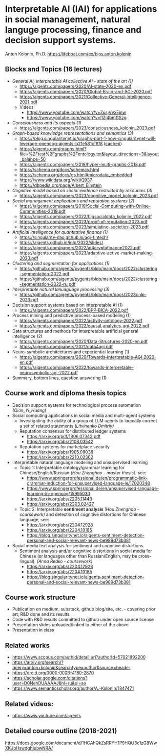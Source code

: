 # Interpretable AI (IAI) for applications in social management, natural languge processing, finance and decision support systems.
Anton Kolonin, Ph.D.
https://lifeboat.com/ex/bios.anton.kolonin

## Blocks and Topics (16 lectures)
- _General AI, interpretable AI collective AI - state of the art (1)_
  - https://aigents.com/papers/2020/AI-state-2020-en.pdf
  - https://aigents.com/papers/2020/Global-Brain-and-AGI-2020.pdf
  - https://aigents.com/papers/2021/Collective-General-Intelligence-2021.pdf
  - Videos
    - https://www.youtube.com/watch?v=ZusjVvxEinw
    - https://www.youtube.com/watch?v=flZj4bmGSzg
- _Consciousness and its aspects (1)_
  - https://aigents.com/papers/2023/consciousness_kolonin_2023.pdf
- _Graph-based knowledge representations and semantics (3)_
  - https://blog.singularitynet.io/graphs-part-1-how-singularitynet-will-leverage-opencog-aigents-b21e581cf9f8 ([cached](https://github.com/aigents/pygents/blob/main/docs/2023/Graphs%20Part%201_%20How%20SingularityNET%20Will%20Leverage%20OpenCog%20%26%20Aigents%20_%20by%20Aigents%20with%20Anton%20Kolonin%20_%20SingularityNET.pdf))
  - https://aigents.com/graphs.html?file=%2Ftest%2Fgraphs%2Fontology.txt&layout_directions=3&layout_balance=50
  - https://aigents.com/papers/2018/hyper-multi-graphs-2018.pdf
  - https://schema.org/docs/schemas.html
  - https://schema.org/docs/gs.html#microdata_embedded
  - https://www.wikidata.org/wiki/Q937
  - https://dbpedia.org/page/Albert_Einstein
- _Cognitive model based on social evidence restricted by resources (3)_
  - https://aigents.com/papers/2023/cognitive_model_kolonin_2023.pdf
- _Social management applications and reputation systems (2)_
  - https://aigents.com/papers/2019/Social-Computing-with-Online-Communities-2019.pdf
  - https://aigents.com/papers/2022/bigsocialdata_kolonin_2022.pdf
  - https://aigents.com/papers/2023/proof-of-reputation-2023.pdf
  - https://aigents.com/papers/2023/simulating-societies-2023.pdf
- _Artificial intelligence for quantitative finance (1)_
  - https://singularity-dao.github.io/agi-fintech/
  - https://aigents.github.io/inlp/2022/slides/
  - https://aigents.com/papers/2022/ai4cryptofinance2022.pdf
  - https://aigents.com/papers/2023/adaptive-active-market-making-2023.pdf
- _Clustering and segmentation for applications (1)_
  - https://github.com/aigents/pygents/blob/main/docs/2022/clustering-segmentation-2022.pdf
  - https://github.com/aigents/pygents/blob/main/docs/2022/clustering-segmentation-2022-ru.pdf
- _Interpretable natural lanuaguage processing (3)_
  - https://github.com/aigents/pygents/blob/main/docs/2023/inlp-2023.pdf
- Decision support systems based on interpretable AI (1)
  - https://aigents.com/papers/2022/BPP-BICA-2022.pdf
- Process mining and predictive process-based modeling (1)
  - https://aigents.com/papers/2022/activity-ontology-2022.pdf
  - https://aigents.com/papers/2022/causal-analytics-agi-2022.pdf
- Data structures and methods for interpretable artificial general intelligence (2)
  - https://aigents.com/papers/2020/Data-Structures-2020-en.pdf
  - https://aigents.com/papers/2021/data4agi.pdf
- Neuro-symbolic architectures and experiential learning (1)
  - https://aigents.com/papers/2020/Towards-Interpretable-AGI-2020-en.pdf
  - https://aigents.com/papers/2022/towards-interpretable-neurosymbolic-agi-2022.pdf
- Summary, bottom lines, question answering (1) 

## Course work and diploma thesis topics
- Decision support systems for technological process automation _(Qian_Yi_Huang)_
- Social computing applications in social media and multi-agent systems
  - Investigating the ability of a group of LLM agents to logically correct a set of related statements _(Litvinenko Dmitriy)_
  - Reputation consensus for distributed ledger systems
    - https://arxiv.org/pdf/1806.07342.pdf
    - https://arxiv.org/abs/2108.03542
  - Reputation systems for marketplace security
    - https://arxiv.org/abs/1905.08036
    - https://arxiv.org/abs/2210.02362  
- Interpretable natural language modeling and unsupervised learning
  - Topic 1: Interpretable ontology/grammar learning for Chinese/English/Russian _(Hou Zhenghao - master thesis)_, see:
    - https://www.springerprofessional.de/en/programmatic-link-grammar-induction-for-unsupervised-language-le/17020348
    - https://www.springerprofessional.de/en/unsupervised-language-learning-in-opencog/15995030
    - https://arxiv.org/abs/2205.11443
    - https://arxiv.org/abs/2303.02427  
  - Topic 2: Interpretable **sentiment analysis** _(Hou Zhenghao - coursework)_ and detection of cognitive distortions for Chinese language, see:
    - https://arxiv.org/abs/2204.12928
    - https://arxiv.org/abs/2204.10185
    - https://blog.singularitynet.io/aigents-sentiment-detection-personal-and-social-relevant-news-be989d73b381
- Social media text analysis for sentiment and cognitive distortions
  - Sentiment analysis and/or cognitive distortions in social media for Chinese (or languages other than Russian/English, may be cross-lingual), _(Anna Redko - coursework)_
    - https://arxiv.org/abs/2204.12928
    - https://arxiv.org/abs/2204.10185
    - https://blog.singularitynet.io/aigents-sentiment-detection-personal-and-social-relevant-news-be989d73b381

## Course work structure
- Publication on medium, substack, github blog/site, etc. - covering prior art, R&D done and its results
- Code with R&D results committed to github under open source license
- Presentation slides uploaded/linked to either of the above
- Presentation in class

## Related works
- https://www.scopus.com/authid/detail.uri?authorId=57021892200
- https://arxiv.org/search/?query=anton+kolonin&searchtype=author&source=header
- https://orcid.org/0000-0003-4180-2870
- https://scholar.google.com/citations?user=D0NehDUAAAAJ&hl=ru&oi=ao
- https://www.semanticscholar.org/author/A.-Kolonin/1847471

## Related videos:
- https://www.youtube.com/aigents

## Detailed course outline (2018-2021)
https://docs.google.com/document/d/1HCAhQkZsRRYH1P9HQU3c1zGBWwXKJbHswdghIubwNRA/
